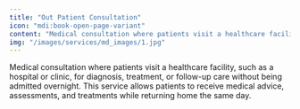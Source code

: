 ```yaml
---
title: "Out Patient Consultation"
icon: "mdi:book-open-page-variant"
content: "Medical consultation where patients visit a healthcare facility, such as a hospital or clinic, for diagnosis, treatment, or follow-up care without being admitted overnight. This service allows patients to receive medical advice, assessments, and treatments while returning home the same day."
img: "/images/services/md_images/1.jpg"
---
```

Medical consultation where patients visit a healthcare facility, such as a hospital or clinic, for diagnosis, treatment, or follow-up care without being admitted overnight. This service allows patients to receive medical advice, assessments, and treatments while returning home the same day.